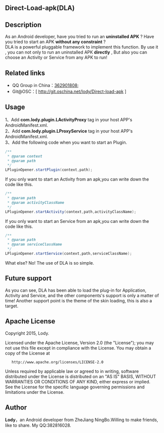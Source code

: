 <h2>Direct-Load-apk(DLA)</h2>

## Description
As an Android developer, have you tried to run an **uninstalled APK** ? Have you tried to start an APK **without any constraint** ?  <br>
DLA is a powerful pluggable framework to implement this function. By use it , you can not only to run an uninstalled APK **directly**  , But also you can choose an Activity or Service from any APK to run!<br>

## Related links
* QQ Group in China：[362901808](http://jq.qq.com/?_wv=1027&k=SKRiD0);<br>
* Git@OSC：[ http://git.oschina.net/lody/Direct-load-apk ]<br>

## Usage
1、Add **com.lody.plugin.LActivityProxy** tag in your host APP's AndroidManifest.xml.<br>
2、Add **com.lody.plugin.LProxyService** tag in your host APP's AndroidManifest.xml.<br>
3、Add the following code when you want to start an Plugin.<br>
```java
/**
 * @param context
 * @param path 
 */
LPluginOpener.startPlugin(context,path);

```
If you only want to start an Activity from an apk,you can write down the code like this.<br>
```java
/**
 * @param path 
 * @param activityClassName 
 */
LPluginOpener.startActivity(context,path,activityClassName);

```
If you only want to start an Service from an apk,you can write down the code like this.<br>
```java
/**
 * @param path 
 * @param serviceClassName 
 */
LPluginOpener.startService(context,path,serviceClassName);

```
What else? No! The use of DLA is so simple.
## Future support
As you can see,  DLA has been able to load the plug-in for Application, Activity and Service, and the other components's support is only a matter of time!
Another support point is the theme of the skin loading, this is also a target.<br>

## Apache License

Copyright 2015, Lody.

 Licensed under the Apache License, Version 2.0 (the "License");
 you may not use this file except in compliance with the License.
 You may obtain a copy of the License at

       http://www.apache.org/licenses/LICENSE-2.0

 Unless required by applicable law or agreed to in writing, software
 distributed under the License is distributed on an "AS IS" BASIS,
 WITHOUT WARRANTIES OR CONDITIONS OF ANY KIND, either express or implied.
 See the License for the specific language governing permissions and
 limitations under the License.


## Author
**Lody**，an Android developer from ZheJiang NingBo.Willing to make friends, like to share.
My QQ:382816028.
